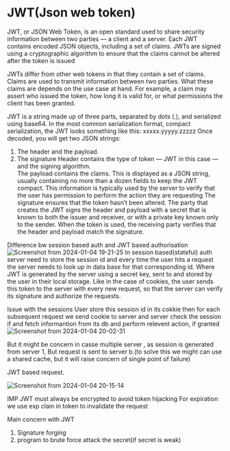 # JWT(Json web token)

JWT, or JSON Web Token, is an open standard used to share security information between two parties — a client and a server. 
Each JWT contains encoded JSON objects, including a set of claims. JWTs are signed using a cryptographic algorithm to ensure that the claims cannot be altered after the token is issued

JWTs differ from other web tokens in that they contain a set of claims. Claims are used to transmit information between two parties. What these claims are depends on the use case at hand.
For example, a claim may assert who issued the token, how long it is valid for, or what permissions the client has been granted.

JWT is a string made up of three parts, separated by dots (.), and serialized using base64. In the most common serialization format, compact serialization, the JWT looks something like this: xxxxx.yyyyy.zzzzz
Once decoded, you will get two JSON strings:
1. The header and the payload.
2. The signature
Header contains the type of token — JWT in this case — and the signing algorithm.  
The payload contains the claims. This is displayed as a JSON string, usually containing no more than a dozen fields to keep the JWT compact. This information is typically used by the server to verify that the user has permission to perform the action they are requesting
The signature ensures that the token hasn’t been altered. The party that creates the JWT signs the header and payload with a secret that is known to both the issuer and receiver, or with a private key known only to the sender. When the token is used, the receiving party verifies that the header and payload match the signature.

Difference bw session based auth and JWT based authorisation
![Screenshot from 2024-01-04 19-21-25](https://github.com/Forkyknight/JWT/assets/68238494/1404e0a4-93b1-4d2c-a054-4e6026a1a12a)
In session based(stateful) auth server need to store the session id and every time the user hits a request the server needs to look up in data base for that corresponding id.
Where JWT is generated by the server using a secret key, sent to and stored by the user in their local storage. Like in the case of cookies, the user sends this token to the server with every new request, so that the server can verify its signature and authorize the requests.

Issue with the sessions
    User store this session id in its cokkie then for each subsequent request we send cookie to server and server check the session if and fetch informantion from its db and perform relevent action, if granted
   ![Screenshot from 2024-01-04 20-02-31](https://github.com/Forkyknight/JWT/assets/68238494/408f63f2-1818-4b68-a0b3-85226c0f51f6)

But it might be concern in casse multiple server , as session is generated from server 1, But request is sent to server b.(to solve this we might can use a shared cache, but it will raise concern of single point of failure)
   
JWT based request.

![Screenshot from 2024-01-04 20-15-14](https://github.com/Forkyknight/JWT/assets/68238494/a85b75c5-9e39-4e5e-a69b-520ddf5b55e7)

IMP
JWT must always be encrypted to avoid token hijacking
For expiration we use exp clain in token to invalidate the request

Main concern with JWT
1. Signature forging
2. program to brute force attack the secret(if secret is weak)
